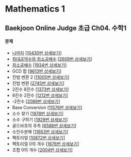 Mathematics 1
==============

Baekjoon Online Judge 초급 Ch04. 수학1
------------------------------------

#### 문제

* [나머지](./나머지) [[10430번 상세보기](https://www.acmicpc.net/problem/10430)]
* [최대공약수와 최소공배수](./최대공약수와_최소공배수) [[2609번 상세보기](https://www.acmicpc.net/problem/2609)]
* [최소공배수](./최소공배수) [[1934번 상세보기](https://www.acmicpc.net/problem/1934)]
* GCD 합 [[9613번 상세보기](https://www.acmicpc.net/problem/9613)]
* 진법 변환 2 [[11005번 상세보기](https://www.acmicpc.net/problem/11005)]
* 진법 변환 [[2745번 상세보기](https://www.acmicpc.net/problem/2745)]
* 2진수 8진수 [[1373번 상세보기](https://www.acmicpc.net/problem/1373)]
* 8진수 2진수 [[1212번 상세보기](https://www.acmicpc.net/problem/1212)]
* -2진수 [[2089번 상세보기](https://www.acmicpc.net/problem/2089)]
* Base Conversion [[11576번 상세보기](https://www.acmicpc.net/problem/11576)]
* 소수 찾기 [[1978번 상세보기](https://www.acmicpc.net/problem/1978)]
* 소수 구하기 [[1929번 상세보기](https://www.acmicpc.net/problem/1929)]
* 골드바흐의 추측 [[6588번 상세보기](https://www.acmicpc.net/problem/6588)]
* 소인수분해 [[11653번 상세보기](https://www.acmicpc.net/problem/11653)]
* 팩토리얼 [[10872번 상세보기](https://www.acmicpc.net/problem/10872)]
* 팩토리얼 0의 개수 [[1676번 상세보기](https://www.acmicpc.net/problem/1676)]
* 조합 0의 개수 [[2004번 상세보기](https://www.acmicpc.net/problem/2004)]